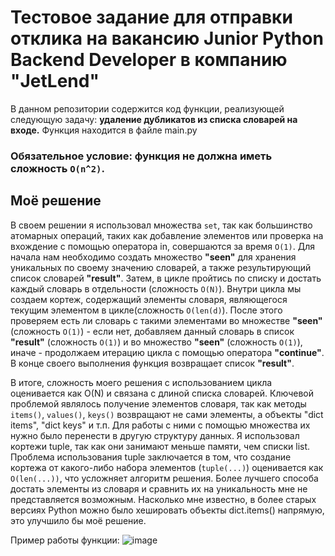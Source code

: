 # Тестовое задание для отправки отклика на вакансию Junior Python Backend Developer в компанию "JetLend"
В данном репозитории содержится код функции, реализующей следующую задачу: **удаление дубликатов из списка словарей на входе.** Функция находится в файле main.py
### Обязательное условие: функция не должна иметь сложность `O(n^2)`.

## Моё решение
В своем решении я использовал множества `set`, так как большинство атомарных операций, таких как добавление элементов или проверка на вхождение с помощью оператора in, совершаются за время `O(1)`. Для начала нам необходимо создать множество **"seen"** для хранения уникальных по своему значению словарей, а также результирующий список словарей **"result"**. Затем, в цикле пройтись по списку и достать каждый словарь в отдельности (сложность `O(N)`). Внутри цикла мы создаем кортеж, содержащий элементы словаря, являющегося текущим элементом в цикле(сложность `O(len(d)`). После этого проверяем есть ли словарь с такими элементами во множестве **"seen"** (сложность `O(1)`) - если нет, добавляем данный словарь в список **"result"** (сложность `O(1)`) и во множество **"seen"** (сложность `O(1)`), иначе - продолжаем итерацию цикла с помощью оператора **"continue"**. В конце своего выполнения функция возвращает список **"result"**.

В итоге, сложность моего решения с использованием цикла оценивается как O(N) и связана с длиной списка словарей. Ключевой проблемой являлось получение элементов словаря, так как методы `items()`, `values()`, `keys()` возвращают не сами элементы, а объекты "dict items", "dict keys" и т.п. Для работы с ними с помощью множества их нужно было перенести в другую структуру данных. Я использовал кортежи tuple, так как они занимают меньше памяти, чем списки list. Проблема использования tuple заключается в том, что создание кортежа от какого-либо набора элементов (`tuple(...)`) оценивается как `O(len(...))`, что усложняет алгоритм решения. Более лучшего способа достать элементы из словаря и сравнить их на уникальность мне не представляется возможным. Насколько мне известно, в более старых версиях Python можно было хешировать объекты dict.items() напрямую, это улучшило бы моё решение.

Пример работы функции:
![image](https://user-images.githubusercontent.com/121723410/213022612-84ba9823-2d47-42b9-96df-1bf79c0cd05b.png)
